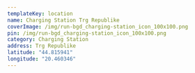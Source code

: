 ```yaml
---
templateKey: location
name: Charging Station Trg Republike
coverImage: /img/run-bgd_charging-station_icon_100x100.png
pin: /img/run-bgd_charging-station_icon_100x100.png
category: Charging Station
address: Trg Republike
latitude: "44.815941"
longitude: "20.460346"
---
```

